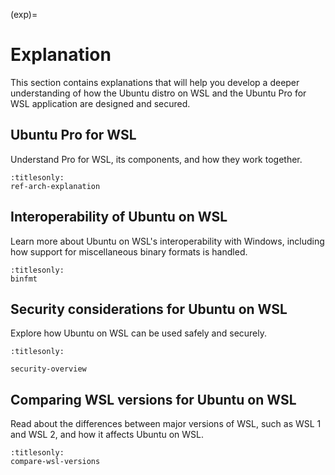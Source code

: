 (exp)=

# Explanation

This section contains explanations that will help you develop a deeper
understanding of how the Ubuntu distro on WSL and the Ubuntu Pro for WSL
application are designed and secured.

## Ubuntu Pro for WSL

Understand Pro for WSL, its components, and how they work together.

```{toctree}
:titlesonly:
ref-arch-explanation
```

## Interoperability of Ubuntu on WSL

Learn more about Ubuntu on WSL's interoperability with Windows, including how support for miscellaneous binary formats is handled.

```{toctree}
:titlesonly:
binfmt
```

## Security considerations for Ubuntu on WSL

Explore how Ubuntu on WSL can be used safely and securely.

```{toctree}
:titlesonly:

security-overview
```

## Comparing WSL versions for Ubuntu on WSL

Read about the differences between major versions of WSL, such as WSL 1 and WSL 2, and how it affects Ubuntu on WSL.

```{toctree}
:titlesonly:
compare-wsl-versions
```
